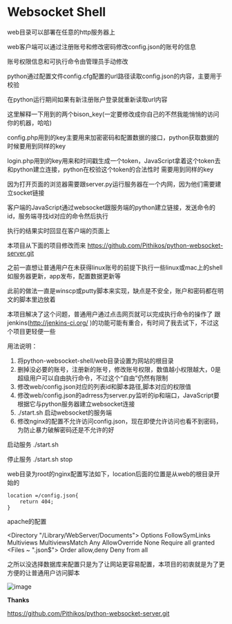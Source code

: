 Websocket Shell
=======================
 web目录可以部署在任意的http服务器上
 
 web客户端可以通过注册账号和修改密码修改config.json的账号的信息
 
 账号权限信息和可执行命令由管理员手动修改
 
 python通过配置文件config.cfg配置的url路径读取config.json的内容，主要用于校验
 
 在python运行期间如果有新注册账户登录就重新读取url内容

 这里解释一下用到的两个bison_key(一定要修改成你自己的不然我能悄悄的访问你的机器，哈哈)

 config.php用到的key主要用来加密密码和配置数据的接口，python获取数据的时候要用到同样的key
 
 login.php用到的key用来和时间戳生成一个token，JavaScript拿着这个token去和python建立连接，python在校验这个token的合法性时
 需要用到同样的key

 
 因为打开页面的浏览器需要跟server.py运行服务器在一个内网，因为他们需要建立socket链接
 
 客户端的JavaScript通过websocket跟服务端的python建立链接，发送命令的id，服务端寻找id对应的命令然后执行
 
 执行的结果实时回显在客户端的页面上

本项目从下面的项目修改而来
https://github.com/Pithikos/python-websocket-server.git

之前一直想让普通用户在未获得linux账号的前提下执行一些linux或mac上的shell
如服务器更新，app发布，配置数据更新等

此前的做法一直是winscp或putty脚本来实现，缺点是不安全，账户和密码都在明文的脚本里边放着

本项目解决了这个问题，普通用户通过点击网页就可以完成执行命令的操作了
跟jenkins(http://jenkins-ci.org/ )的功能可能有重合，有时间了我去试下，不过这个项目更轻便一些




用法说明：

1. 	将python-websocket-shell/web目录设置为网站的根目录
2. 	删掉没必要的账号，注册新的账号，修改账号权限，数值越小权限越大，0是超级用户可以自由执行命令，不过这个“自由”仍然有限制
3. 	修改web/config.json对应的列表id和脚本路径,脚本对应的权限值
4. 	修改web/config.json的adrress为server.py监听的ip和端口，JavaScript要根据它与python服务器建立websocket连接
5. 	./start.sh 启动websocket的服务端
6. 	修改nginx的配置不允许访问config.json，现在即使允许访问也看不到密码，为防止暴力破解密码还是不允许的好

启动服务 ./start.sh

停止服务 ./start.sh stop

web目录为root的nginx配置写法如下，location后面的位置是从web的根目录开始的

	location =/config.json{ 
		return 404; 
	} 
	
apache的配置

<Directory "/Library/WebServer/Documents">
    Options FollowSymLinks Multiviews
    MultiviewsMatch Any
    AllowOverride None
    Require all granted
    <Files ~ "\.json$">
       Order allow,deny
       Deny from all
    </Files>
</Directory>


之所以没选择数据库来配置只是为了让网站更容易配置，本项目的初衷就是为了更方便的让普通用户访问脚本

![image](https://github.com/zhulangen/python-websocket-shell/blob/master/shell.jpg)


**Thanks**

https://github.com/Pithikos/python-websocket-server.git
